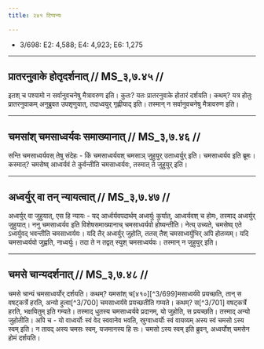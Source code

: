 ```yaml
---
title: २४१ टिप्पन्यः

---
```

- 3/698: E2: 4,588; E4: 4,923; E6: 1,275

____________________________________________


## प्रातरनुवाके होतृदर्शनात् // MS_३,७.४५ //

इतश् च पश्यामो न सर्वानुवचनेषु मैत्रावरुण इति। कुतः? यतः प्रातरनुवाके होतारं दर्शयति। कथम्? यत्र होतुः प्रातरनुवाकम् अनुब्रुवत उपशृणुयात्, तदाध्वयुर् गृह्णीयाद् इति। तस्मान् न सर्वानुवचनेषु मैत्रावरुण इति।


____________________________________________


## चमसांश् चमसाध्वर्यवः समाख्यानात् // MS_३,७.४६ //

सन्ति चमसाध्वर्यवस् तेषु संदेहः - किं चमसाध्वर्यवश् चमसाञ् जुहुयुर् उताध्वर्युर् इति। चमसाध्वर्यव इति ब्रूमः। कस्मात्? चमसेष्व् आध्वर्यवं ते कुर्वन्तीति चमसाध्वर्यवः, तस्मात् ते जुहुयुर् इति।


____________________________________________


## अध्वर्युर् वा तन् न्यायत्वात् // MS_३,७.४७ //

अध्वर्युर् वा जुहुयात्, एस हि न्यायः - यद् आर्ध्वर्यवपदार्थम् अध्वर्युः कुर्यात्, आध्वर्यवश् च होमः, तस्माद् अध्वर्युर् जुहुयात्। ननु चमसाध्वर्यव इति विशेषसमाख्यानाच् चमसाध्वर्यवो होष्यन्तीति। नेत्य् उच्यते, चमसेष्व् एते ऽध्वर्युवद् भवन्तीति चमसाध्वर्यवः। यदि तैर् अध्वर्युर् जुहोति, ततस् तैश् चमसाध्वर्युभिर् अपि होतव्यम्। यदि चमसाध्वर्यवो जुह्वति, नाध्वर्युः। तदा ते न तद्वत् स्युश् चमसाध्वर्यवः। तस्मान् न जुहुयुर् इति।


____________________________________________


## चमसे चान्यदर्शनात् // MS_३,७.४८ //

चमसे चान्यं चमसाध्वर्योर् दर्शयति। कथम्? यमसांश् च[४१०][^3/699]मसाध्वर्यवे प्रयच्छति, तान् स वषट्कर्त्रे हरति, अन्यो हुत्वा[^3/700] चमसाध्वर्यवे प्रयच्छतीति गम्यते। कथम्? स[^3/701] वषट्कर्त्रे हरति, भक्षयितुम् इति गम्यते। तस्माद् धुतस्य चमसाध्वर्यवे प्रदानम्, यो जुहोति, स प्रयच्छति। तस्माद् अन्यो जुहोतीति। अपि च - यो वाध्वर्योः स्वं वेद स्ववानेव भवति, स्रुग्वाध्वर्योः स्वं वायव्यम् अस्य स्वं चमसो ऽस्य स्वम् इति। न तावद् अस्य चमसः स्वम्, यजमानस्य हि सः। चमसो ऽस्य स्वम् इति ब्रुवन्, अध्वर्योश् चमसेन होमं दर्शयति।

